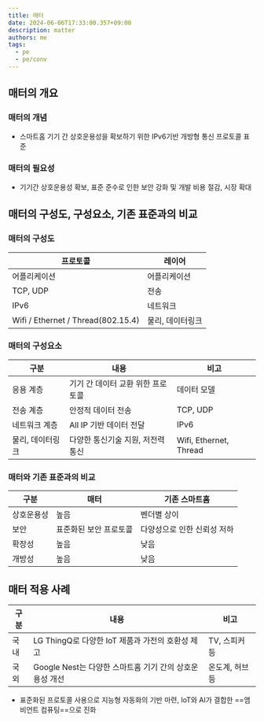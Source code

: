 ```yaml
---
title: 매터
date: 2024-06-06T17:33:00.357+09:00
description: matter
authors: me
tags:
  - pe
  - pe/conv
---
```


## 매터의 개요

### 매터의 개념

- 스마트홈 기기 간 상호운용성을 확보하기 위한 IPv6기반 개방형 통신 프로토콜 표준

### 매터의 필요성

- 기기간 상호운용성 확보, 표준 준수로 인한 보안 강화 및 개발 비용 절감, 시장 확대

## 매터의 구성도, 구성요소, 기존 표준과의 비교

### 매터의 구성도

| 프로토콜                           | 레이어           |
| ---------------------------------- | ---------------- |
| 어플리케이션                       | 어플리케이션     |
| TCP, UDP                           | 전송             |
| IPv6                               | 네트워크         |
| Wifi / Ethernet / Thread(802.15.4) | 물리, 데이터링크 |

### 매터의 구성요소

| 구분             | 내용                              | 비고                   |
| ---------------- | --------------------------------- | ---------------------- |
| 응용 계층        | 기기 간 데이터 교환 위한 프로토콜 | 데이터 모델            |
| 전송 계층        | 안정적 데이터 전송                | TCP, UDP               |
| 네트워크 계층    | All IP 기반 데이터 전달           | IPv6                   |
| 물리, 데이터링크 | 다양한 통신기술 지원, 저전력 통신 | Wifi, Ethernet, Thread |

### 매터와 기존 표준과의 비교

| 구분       | 매터                   | 기존 스마트홈               |
| ---------- | ---------------------- | --------------------------- |
| 상호운용성 | 높음                   | 벤더별 상이                 |
| 보안       | 표준화된 보안 프로토콜 | 다양성으로 인한 신뢰성 저하 |
| 확장성     | 높음                   | 낮음                        |
| 개방성     | 높음                   | 낮음                        |

## 매터 적용 사례

| 구분 | 내용                                                    | 비고            |
| ---- | ------------------------------------------------------- | --------------- |
| 국내 | LG ThingQ로 다양한 IoT 제품과 가전의 호환성 제고        | TV, 스피커 등   |
| 국외 | Google Nest는 다양한 스마트홈 기기 간의 상호운용성 개선 | 온도계, 허브 등 |

- 표준화된 프로토콜 사용으로 지능형 자동화의 기반 마련, IoT와 AI가 결합한 ==앰비언트 컴퓨팅==으로 진화
